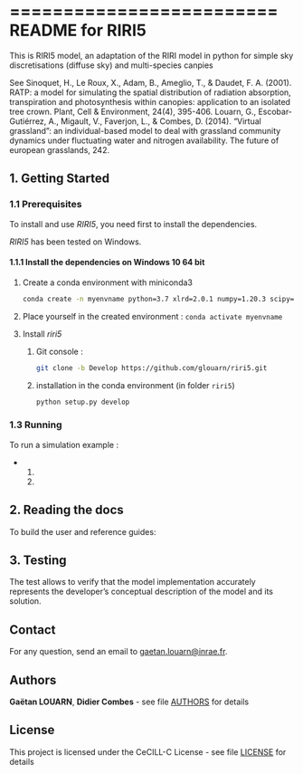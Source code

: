 =========================
README for RIRI5
=========================

This is RIRI5 model, an adaptation of the RIRI model in python for simple sky discretisations (diffuse sky) and multi-species canpies

See 
Sinoquet, H., Le Roux, X., Adam, B., Ameglio, T., & Daudet, F. A. (2001). RATP: a model for simulating the spatial distribution of radiation absorption, transpiration and photosynthesis within canopies: application to an isolated tree crown. Plant, Cell & Environment, 24(4), 395-406.
Louarn, G., Escobar-Gutiérrez, A., Migault, V., Faverjon, L., & Combes, D. (2014). “Virtual grassland”: an individual-based model to deal with grassland community dynamics under fluctuating water and nitrogen availability. The future of european grasslands, 242.



## 1. Getting Started


### 1.1 Prerequisites

To install and use *RIRI5*, you need first to install the dependencies.

*RIRI5* has been tested on Windows.
 

#### 1.1.1 Install the dependencies on Windows 10 64 bit
1) Create a conda environment with miniconda3
    ```bash
    conda create -n myenvname python=3.7 xlrd=2.0.1 numpy=1.20.3 scipy=1.7.3 pandas=1.3.4
    ```

2) Place yourself in the created environment  : `conda activate myenvname`

3) Install *riri5*
    1) Git console :
        ```bash
        git clone -b Develop https://github.com/glouarn/riri5.git
        ```
    2) installation in the conda environment (in folder `riri5`)
        ```bash
        python setup.py develop
        ```


### 1.3 Running

To run a simulation example :

* 1. 
  2. 

## 2. Reading the docs

To build the user and reference guides:


## 3. Testing

The test allows to verify that the model implementation accurately 
represents the developer’s conceptual description of the model and its solution.


## Contact

For any question, send an email to <gaetan.louarn@inrae.fr>.


## Authors

**Gaëtan LOUARN**, **Didier Combes** - see file [AUTHORS](AUTHORS) for details

## License

This project is licensed under the CeCILL-C License - see file [LICENSE](LICENSE) for details
